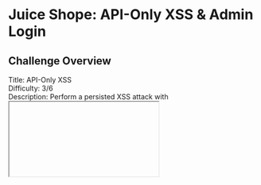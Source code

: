 # Juice Shope: API-Only XSS & Admin Login

## Challenge Overview  
Title: API-Only XSS  
Difficulty: 3/6  
Description: Perform a persisted XSS attack with <iframe src="javascript:alert(`xss`)"> without using the frontend application at all.  

## Tools Used:  
1. Web Browser: To nevigate through website and looking for API requests.  
2. BurpSuite: To Intersept and Manipulate Requests.

## Methodology and Solution

### Step 1: Capture API Requests.  
Out First step toward this challenge is to look for API request.  
Open Juice Shop and Burpsuite and intersept the reuqests.
So, firstly i opened Juice Shop and nevigated through website and capture some requests, and i found that website is using API for 'Product' and 'Quantity'.  
Now, I captured the requests Get/API/quantity.  and Send it to Burp Repeater.  
![My Images](../Images/XSS_request.png)  

### Step 2: Manipulating Serverside Data
After spending some time on this request i changes the Request Method to OPIONS to see which methods are allowed to User. And I got this:  
![My Images](../Images/Option_Request.png)  

As we can see user is allowed to use GET,HEAD,PUT,PATCH,POST,DELETE. Our goal is to manipulate serverside data.  
Now will try to manipulate Description of a product.  
But when i tried to manipulate the Serverside data (Description) the Changes doesn't effected. Then i remeber only admin has such kind of permissions.  
Then i login as admin and this Step covers our one more challenge. i.e Login Admin Challenge.  
![My Images](../Images/Login_admin.png)  

### Step 3: Login As Admin
Now I Login as admin. The most common techniques here I used which is SQL Injection bypass.  Enter Following Payload to bypass Login.  
Username: 'OR 1=1--
Password: test  
And now you are logined as Admin.

### Step 4: Again Manipulating Serverside Data  
Now after logining copy JSON Web Token (JWT) and Cookie of Admin to our previously captured request. And also add 
```html
Content-Type: application/json
```
And the Description we want to Changes, and after PUT method add ID of product we want to change. Here we'll a Payload to Exploit XSS:
```html
<iframe src="javascript:alert(`xss`)">
```
![My Images](../Images/request.png)  

And now you can see the Description is Changed.  
![My Images](../Images/description.png)  

But Here I got a twist. While solving this API-Only XSS Challenge, Knowingly or Unknowingly I solved multiple challenges.  
![My Images](../Images/mul.png)  
